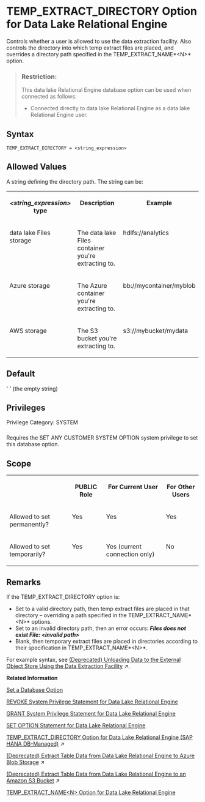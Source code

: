<!-- loioa65cd33584f210159126844d7b32b6a8 -->

# TEMP\_EXTRACT\_DIRECTORY Option for Data Lake Relational Engine

Controls whether a user is allowed to use the data extraction facility. Also controls the directory into which temp extract files are placed, and overrides a directory path specified in the TEMP\_EXTRACT\_NAME*<N\>* option.



> ### Restriction:  
> This data lake Relational Engine database option can be used when connected as follows:
> 
> -   Connected directly to data lake Relational Engine as a data lake Relational Engine user.



<a name="loioa65cd33584f210159126844d7b32b6a8__temp_extract_directory_syntax1"/>

## Syntax

```
TEMP_EXTRACT_DIRECTORY = <string_expression>
```



<a name="loioa65cd33584f210159126844d7b32b6a8__temp_extract_directory_values1"/>

## Allowed Values

A string defining the directory path. The string can be:


<table>
<tr>
<th valign="top">

*<string\_expression\>* type



</th>
<th valign="top">

Description



</th>
<th valign="top">

Example



</th>
</tr>
<tr>
<td valign="top">

data lake Files storage



</td>
<td valign="top">

The data lake Files container you're extracting to.



</td>
<td valign="top">

hdlfs://analytics



</td>
</tr>
<tr>
<td valign="top">

Azure storage



</td>
<td valign="top">

The Azure container you're extracting to.



</td>
<td valign="top">

bb://mycontainer/myblob



</td>
</tr>
<tr>
<td valign="top">

AWS storage



</td>
<td valign="top">

The S3 bucket you're extracting to.



</td>
<td valign="top">

s3://mybucket/mydata



</td>
</tr>
</table>



<a name="loioa65cd33584f210159126844d7b32b6a8__temp_extract_directory_default1"/>

## Default

' ' \(the empty string\)



<a name="loioa65cd33584f210159126844d7b32b6a8__temp_extract_directory_priv1"/>

## Privileges

Privilege Category: SYSTEM



### 

Requires the SET ANY CUSTOMER SYSTEM OPTION system privilege to set this database option.



<a name="loioa65cd33584f210159126844d7b32b6a8__temp_extract_directory_scope1"/>

## Scope


<table>
<tr>
<th valign="top">

 



</th>
<th valign="top">

PUBLIC Role



</th>
<th valign="top">

For Current User



</th>
<th valign="top">

For Other Users



</th>
</tr>
<tr>
<td valign="top">

Allowed to set permanently?



</td>
<td valign="top">

Yes



</td>
<td valign="top">

Yes



</td>
<td valign="top">

Yes



</td>
</tr>
<tr>
<td valign="top">

Allowed to set temporarily?



</td>
<td valign="top">

Yes



</td>
<td valign="top">

Yes \(current connection only\)



</td>
<td valign="top">

No



</td>
</tr>
</table>



<a name="loioa65cd33584f210159126844d7b32b6a8__temp_extract_directory_remarks1"/>

## Remarks

If the TEMP\_EXTRACT\_DIRECTORY option is:

-   Set to a valid directory path, then temp extract files are placed in that directory – overriding a path specified in the TEMP\_EXTRACT\_NAME*<N\>* options.
-   Set to an invalid directory path, then an error occurs: ***Files does not exist File: *<invalid path\>****
-   Blank, then temporary extract files are placed in directories according to their specification in TEMP\_EXTRACT\_NAME*<N\>*.

For example syntax, see [(Deprecated) Unloading Data to the External Object Store Using the Data Extraction Facility](https://help.sap.com/viewer/a8942f1c84f2101594aad09c82c80aea/2023_1_QRC/en-US/a732a39184f21015979f85151aea1b30.html "The data extraction facility is a group of database options that unload data to the external object store.") :arrow_upper_right:.

**Related Information**  


[Set a Database Option](set-a-database-option-0dcb893.md "You set options with the SET OPTION statement.")

[REVOKE System Privilege Statement for Data Lake Relational Engine](../080-sql-statements/revoke-system-privilege-statement-for-data-lake-relational-engine-a3eadda.md "Removes specific system privileges from specific users and the right to administer the privilege.")

[GRANT System Privilege Statement for Data Lake Relational Engine](../080-sql-statements/grant-system-privilege-statement-for-data-lake-relational-engine-a3dfcb0.md "Grants specific system privileges to users or roles, with or without administrative rights.")

[SET OPTION Statement for Data Lake Relational Engine](../080-sql-statements/set-option-statement-for-data-lake-relational-engine-a625da7.md "Changes options that affect the behavior of the database and its compatibility with Transact-SQL. Setting the value of an option can change the behavior for all users or an individual user, in either a temporary or permanent scope.")

[TEMP_EXTRACT_DIRECTORY Option for Data Lake Relational Engine (SAP HANA DB-Managed)](https://help.sap.com/viewer/a898e08b84f21015969fa437e89860c8/2023_1_QRC/en-US/b9f214cdab094fc885a1900d77570fff.html "Controls whether a user is allowed to use the data extraction facility. Also controls the directory into which temp extract files are placed, and overrides a directory path specified in the TEMP_EXTRACT_NAMEN option.") :arrow_upper_right:

[(Deprecated) Extract Table Data from Data Lake Relational Engine to Azure Blob Storage](https://help.sap.com/viewer/a8942f1c84f2101594aad09c82c80aea/2023_1_QRC/en-US/72f882141a704328a7ff18c7b0b1914e.html "Use data lake Relational Engine TEMP_EXTRACT database options in your extraction query to extract data lake Relational Engine data to one or more block blobs in an Azure storage account container.") :arrow_upper_right:

[(Deprecated) Extract Table Data from Data Lake Relational Engine to an Amazon S3 Bucket](https://help.sap.com/viewer/a8942f1c84f2101594aad09c82c80aea/2023_1_QRC/en-US/5389c53044504f4b9c5865c8f9366ebe.html "Use data lake Relational Engine TEMP_EXTRACT database options in your extraction query to extract data lake Relational Engine data to one or more objects in an Amazon S3 bucket.") :arrow_upper_right:

[TEMP\_EXTRACT\_NAME<N\> Option for Data Lake Relational Engine](temp-extract-name-n-option-for-data-lake-relational-engine-a65dd19.md "Specifies the data lake Filescontainer object file name, or theAzure block blob name, or the Amazon S3 bucket object name you’re extracting to. You must specify the name when extracting data from data lake Relational Engine to cloud storage.")

